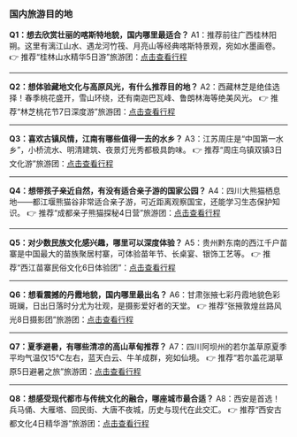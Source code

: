 ### 国内旅游目的地

**Q1：想去欣赏壮丽的喀斯特地貌，国内哪里最适合？**
 A1：推荐前往广西桂林阳朔。这里有漓江山水、遇龙河竹筏、月亮山等经典喀斯特景观，宛如水墨画卷。
 👉 推荐“桂林山水精华5日游”旅游团：[点击查看行程](https://cn.bing.com/)

------

**Q2：想体验藏地文化与高原风光，有什么推荐目的地？**
 A2：西藏林芝是绝佳选择！春季桃花盛开，雪山环绕，还有南迦巴瓦峰、鲁朗林海等绝美风光。
 👉 推荐“林芝桃花节7日深度游”旅游团：[点击查看行程](https://cn.bing.com/)

------

**Q3：喜欢古镇风情，江南有哪些值得一去的水乡？**
 A3：江苏周庄是“中国第一水乡”，小桥流水、明清建筑、夜景灯光秀都极具韵味。
 👉 推荐“周庄乌镇双镇3日文化游”旅游团：[点击查看行程](https://cn.bing.com/)

------

**Q4：想带孩子亲近自然，有没有适合亲子游的国家公园？**
 A4：四川大熊猫栖息地——都江堰熊猫谷非常适合亲子游，可近距离观察国宝，还能学习生态保护知识。
 👉 推荐“成都亲子熊猫探秘4日营”旅游团：[点击查看行程](https://cn.bing.com/)

------

**Q5：对少数民族文化感兴趣，哪里可以深度体验？**
 A5：贵州黔东南的西江千户苗寨是中国最大的苗族聚居村寨，可体验苗年节、长桌宴、银饰工艺等。
 👉 推荐“西江苗寨民俗文化6日体验团”：[点击查看行程](https://cn.bing.com/)

------

**Q6：想看震撼的丹霞地貌，国内哪里最出名？**
 A6：甘肃张掖七彩丹霞地貌色彩斑斓，日出日落时分尤为壮观，是摄影爱好者的天堂。
 👉 推荐“张掖敦煌丝路风光8日摄影团”旅游团：[点击查看行程](https://cn.bing.com/)

------

**Q7：夏季避暑，有哪些清凉的高山草甸推荐？**
 A7：四川阿坝州的若尔盖草原夏季平均气温仅15℃左右，蓝天白云、牛羊成群，宛如仙境。
 👉 推荐“若尔盖花湖草原5日避暑之旅”旅游团：[点击查看行程](https://cn.bing.com/)

------

**Q8：想感受现代都市与传统文化的融合，哪座城市最合适？**
 A8：西安是首选！兵马俑、大雁塔、回民街、大唐不夜城，历史与现代在此交汇。
 👉 推荐“西安古都文化4日精华游”旅游团：[点击查看行程](https://cn.bing.com/)